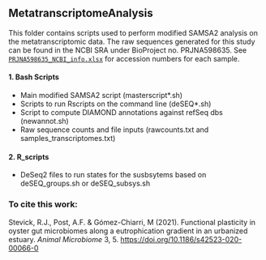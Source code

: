 ## MetatranscriptomeAnalysis
This folder contains scripts used to perform modified SAMSA2 analysis on the metatranscriptomic data. The raw sequences generated for this study can be found in the NCBI SRA under BioProject no. PRJNA598635. See [`PRJNA598635_NCBI_info.xlsx`](/PRJNA598635_NCBI_info.xlsx) for accession numbers for each sample.

#### 1. Bash Scripts
- Main modified SAMSA2 script (masterscript*.sh)
- Scripts to run Rscripts on the command line (deSEQ*.sh)
- Script to compute DIAMOND annotations against refSeq dbs (newannot.sh)
- Raw sequence counts and file inputs (rawcounts.txt and samples_transcriptomes.txt)

#### 2. R_scripts
- DeSeq2 files to run states for the susbsytems based on deSEQ_groups.sh or deSEQ_subsys.sh

### To cite this work:
Stevick, R.J., Post, A.F. & Gómez-Chiarri, M (2021). Functional plasticity in oyster gut microbiomes along a eutrophication gradient in an urbanized estuary. *Animal Microbiome* 3, 5. https://doi.org/10.1186/s42523-020-00066-0
